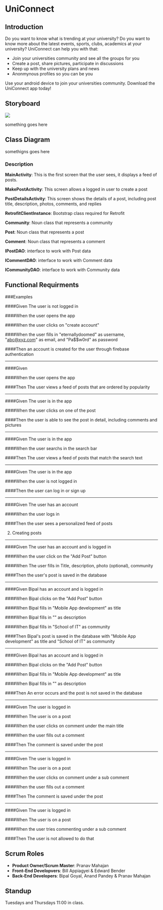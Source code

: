 # UniConnect

## Introduction

Do you want to know what is trending at your university? Do you want to know more about the latest events, sports, clubs, academics at your university? UniConnect can help you with that: 
+ Join your universities community and see all the groups for you
+ Create a post, share pictures, participate in discussions
+ Keep up with the university plans and news
+ Anonmynous profiles so you can be you

Use your android device to join your universities community. Download the UniConnect app today!

## Storyboard
<img src = “readmeAssets/mainView.svg” >

something goes here

## Class Diagram

somethigns goes here

### Description

**MainActivity**: This is the first screen that the user sees, it displays a feed of posts.

**MakePostActivity**: This screen allows a logged in user to create a post

**PostDetailsActivity**: This screen shows the details of a post, including post title, description, photos, comments, and replies

**RetrofitClientInstance**: Bootstrap class required for Retrofit

**Community**: Noun class that represents a community

**Post**: Noun class that represents a post

**Comment**: Noun class that represents a comment

**IPostDAO**: interface to work with Post data

**ICommentDAO**: interface to work with Comment data

**ICommunityDAO**: interface to work with Community data

## Functional Requirments

###Examples

####Given
The user is not logged in

####When
the user opens the app

####When
the user clicks on "create account"

####When
the user fills in "eternallydoomed" as username, "abc@xyz.com" as email, and "Pa$$w0rd" as password

####Then
an account is created for the user through firebase authentication

---

####Given

####When
the user opens the app

####Then
The user views a feed of posts that are ordered by popularity

---

####Given
The user is in the app

####When
the user clicks on one of the post

####Then
the user is able to see the post in detail, including comments and pictures

---

####Given
The user is in the app

####When
the user searchs in the search bar

####Then
The user views a feed of posts that match the search text

---

####Given
The user is in the app

####When
the user is not logged in

####Then
the user can log in or sign up

---

####Given
The user has an account

####When
the user logs in

####Then
the user sees a personalized feed of posts

2. Creating posts

---

####Given
The user has an account and is logged in

####When
the user click on the "Add Post" button

####When
The user fills in Title, description, photo (optional), community

####Then
the user's post is saved in the database

---

####Given
Bipal has an account and is logged in

####When
Bipal clicks on the "Add Post" button

####When
Bipal fills in "Mobile App development" as title

####When
Bipal fills in "" as description

####When
Bipal fills in "School of IT" as community

####Then
Bipal's post is saved in the database with "Mobile App development" as title and "School of IT" as community

---

####Given
Bipal has an account and is logged in

####When
Bipal clicks on the "Add Post" button

####When
Bipal fills in "Mobile App development" as title

####When
Bipal fills in "" as description

####Then
An error occurs and the post is not saved in the database

---

####Given
The user is logged in

####When
The user is on a post

####When
the user clicks on comment under the main title

####When
the user fills out a comment 

####Then
The comment is saved under the post

---

####Given
The user is logged in

####When
The user is on a post

####When
the user clicks on comment under a sub comment

####When
the user fills out a comment 

####Then
The comment is saved under the post

---

####Given
The user is logged in

####When
The user is on a post

####When
the user tries commenting under a sub comment

####Then
The user is not allowed to do that

## Scrum Roles

- **Product Owner/Scrum Master**: Pranav Mahajan
- **Front-End Developvers**: Bill Appiagyei & Edward Bender
- **Back-End Developers**: Bipal Goyal, Anand Pandey & Pranav Mahajan

## Standup

Tuesdays and Thursdays 11:00 in class.
